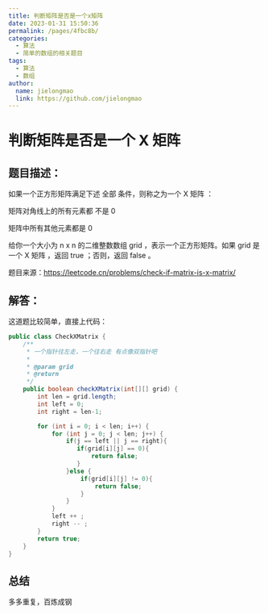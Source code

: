 ```yaml
---
title: 判断矩阵是否是一个x矩阵
date: 2023-01-31 15:50:36
permalink: /pages/4fbc8b/
categories:
  - 算法
  - 简单的数组的相关题目
tags:
  - 算法
  - 数组
author: 
  name: jielongmao
  link: https://github.com/jielongmao
---
```

# 判断矩阵是否是一个 X 矩阵

## 题目描述：

如果一个正方形矩阵满足下述 全部 条件，则称之为一个 X 矩阵 ：

矩阵对角线上的所有元素都 不是 0

矩阵中所有其他元素都是 0

给你一个大小为 n x n 的二维整数数组 grid ，表示一个正方形矩阵。如果 grid 是一个 X 矩阵 ，返回 true ；否则，返回 false 。

题目来源：https://leetcode.cn/problems/check-if-matrix-is-x-matrix/

## 解答：

这道题比较简单，直接上代码：

```java
public class CheckXMatrix {
    /**
     * 一个指针往左走，一个往右走 有点像双指针吧
     *
     * @param grid
     * @return
     */
    public boolean checkXMatrix(int[][] grid) {
        int len = grid.length;
        int left = 0;
        int right = len-1;

        for (int i = 0; i < len; i++) {
            for (int j = 0; j < len; j++) {
                if(j == left || j == right){
                   if(grid[i][j] == 0){
                       return false;
                   }
                }else {
                    if(grid[i][j] != 0){
                        return false;
                    }
                }
            }
            left ++ ;
            right -- ;
        }
        return true;
    }
}
```

## 总结

多多重复，百炼成钢